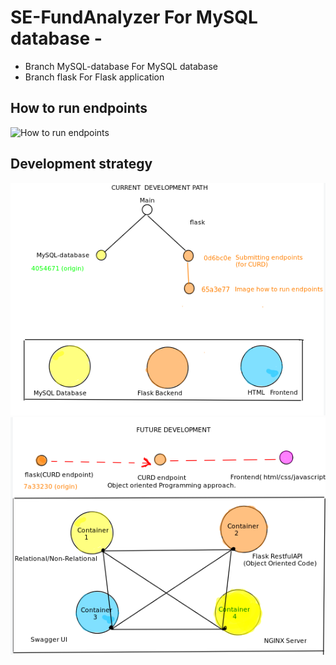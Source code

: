 # SE-FundAnalyzer For MySQL database - 
- Branch MySQL-database For MySQL database
- Branch flask For Flask application

## How to run endpoints

![How to run endpoints](https://github.com/bipulkumar7/SE-FundAnalyzer/blob/flask/Pic/CURD.gif)

## Development strategy
![Current development](https://github.com/bipulkumar7/SE-FundAnalyzer/blob/flask/Pic/Current-development.png)
![Future development](https://github.com/bipulkumar7/SE-FundAnalyzer/blob/flask/Pic/FUTURE-DEVELOPMENT.png)
